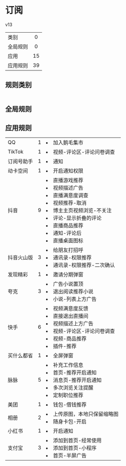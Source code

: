 # 订阅

v13

|||
| - |:-:|
|类别|0|
|全局规则|0|
|应用|15|
|应用规则|39|

## 规则类别

|||
| - |:-:|


## 全局规则



## 应用规则

||||
| - |:-:|-|
|QQ|1|<li>加入鹅毛集市|
|TikTok|1|<li>视频-评论区-评论问卷调查|
|订阅号助手|1|<li>通知|
|动卡空间|1|<li>开启通知权限|
|抖音|9|<li>直播游戏推荐<li>视频描述广告<li>直播满意度调查<li>视频推荐-取消<li>博主主页视频浏览-不关注<li>评论-显示折叠的评论<li>直播商品推荐<li>通知-评论后<li>直播桌面图标|
|抖音火山版|3|<li>给朋友打招呼<li>通讯录-权限推荐<li>通讯录-权限推荐-二次确认|
|发现精彩|1|<li>邀请分期弹窗|
|夸克|3|<li>广告小说置顶<li>退出阅读推荐小说<li>小说-列表上方广告|
|快手|6|<li>视频满意度反馈<li>直接退出直播间<li>视频描述上方广告<li>视频-评论区-评论问卷调查<li>视频-商品推荐<li>插件-推荐|
|买什么都省|1|<li>全屏弹窗|
|脉脉|5|<li>补充工作信息<li>首页-推荐开启通知<li>消息页-推荐开启通知<li>多次浏览关注提醒<li>定制职位推荐|
|美团|1|<li>钱包-借钱推荐|
|相册|2|<li>上传原图，本地只保留缩略图<li>随身卡包-开启|
|小红书|1|<li>开启通知|
|支付宝|3|<li>添加到首页-经常使用<li>添加到首页-小程序<li>首页-半屏广告|
